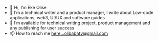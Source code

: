 - 👋 Hi, I’m Eke Olise
- 👀 I’m a technical writer and a product manager, I write about Low-code applications, web3, UI/UX and software guides
- 💞️ I’m available for technical writing project, product management and any publishing for user success
- 📫 How to reach me here...olibabatv@gmail.com

